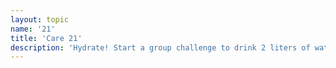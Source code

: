 ```yaml
---
layout: topic
name: '21'
title: 'Care 21'
description: 'Hydrate! Start a group challenge to drink 2 liters of water today. Take a photo to promote the drinking of water.'
---
```

